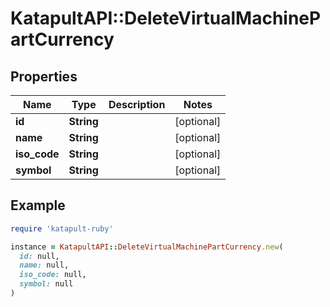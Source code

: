 # KatapultAPI::DeleteVirtualMachinePartCurrency

## Properties

| Name | Type | Description | Notes |
| ---- | ---- | ----------- | ----- |
| **id** | **String** |  | [optional] |
| **name** | **String** |  | [optional] |
| **iso_code** | **String** |  | [optional] |
| **symbol** | **String** |  | [optional] |

## Example

```ruby
require 'katapult-ruby'

instance = KatapultAPI::DeleteVirtualMachinePartCurrency.new(
  id: null,
  name: null,
  iso_code: null,
  symbol: null
)
```

